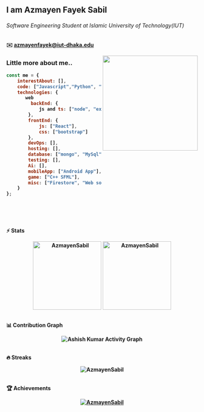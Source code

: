 <h2>I am <b>Azmayen Fayek Sabil<b></h2>
<h6>Software Engineering Student at Islamic University of Technology(IUT)</h6>

✉️ azmayenfayek@iut-dhaka.edu

<img align='right' src="https://media1.tenor.com/images/9fb771fb621c29b0a2eae945b5ceeeb3/tenor.gif?itemid=19019116" width="250"> 
    
### Little more about me..
```javascript
const me = {
    interestAbout: [],
    code: ["Javascript","Python", "Java", "C++"],
    technologies: {
       web
         backEnd: {
            js and ts: ["node", "express"]
        },
        frontEnd: {
            js: ["React"],
            css: ["bootstrap"]
        },
        devOps: [],
        hosting: [],
        database: ["mongo", "MySql", "firebase"],
        testing: [],
        Ai: [],
        mobileApp: ["Android App"],
        game: ["C++ SFML"],
        misc: ["Firestore", "Web socket",]
    }
};
```
<br><br>

<br>
    
<summary><b>⚡ Stats</b></summary>
<p align="center"><img height="180em" src="https://github-readme-stats.vercel.app/api?username=AzmayenSabil&hide_border=true&count_private=true&show_icons=true&theme=radical" alt="AzmayenSabil" align = "center"/>
<img height="180em" src="https://github-readme-stats.vercel.app/api/top-langs?username=Azmayen-Sabil&show_icons=true&locale=en&layout=compact&hide_border=true&theme=radical" alt="AzmayenSabil" align = "center"/></p>

<br>
    
<summary><b>📊 Contribution Graph</b></summary>
<p align="center"<a href="#"><img alt="Ashish Kumar Activity Graph" src="https://activity-graph.herokuapp.com/graph?username=AzmayenSabil&bg_color=0D1117&color=e05397&line=e05397&point=FFFFFF&hide_border=true&" /></a></p>
    
<br>

<summary><b>🔥 Streaks</b></summary>
<p align="center"><img src="https://github-readme-streak-stats.herokuapp.com/?user=AzmayenSabil&theme=black-ice&hide_border=true&stroke=0000&background=0D1117&ring=e05397&fire=e05397&currStreakLabel=e05397" alt="AzmayenSabil" /></p>

<br>
  
<summary><b>🏆 Achievements</b></summary>
<p align="center"> <a href="https://github.com/AzmayenSabil"><img src="https://github-profile-trophy.vercel.app/?username=AzmayenSabil&margin-w=5&theme=radical" alt="AzmayenSabil" /></a> </p>



<!-- <p align="center"><img height="350em" src="https://metrics.lecoq.io/AzmayenSabil?template=classic&base.header=0&base.activity=0&base.community=0&base.repositories=0&base.metadata=0&achievements=1&achievements.threshold=C&achievements.secrets=true&achievements.display=detailed&achievements.limit=0&config.timezone=Asia%2FDhaka" align = "center"/></p> -->
<!-- 
![Metrics](https://metrics.lecoq.io/AzmayenSabil?template=classic&base.header=0&base.activity=0&base.community=0&base.repositories=0&base.metadata=0&achievements=1&achievements.threshold=C&achievements.secrets=true&achievements.display=detailed&achievements.limit=0&config.timezone=Asia%2FDhaka) -->
